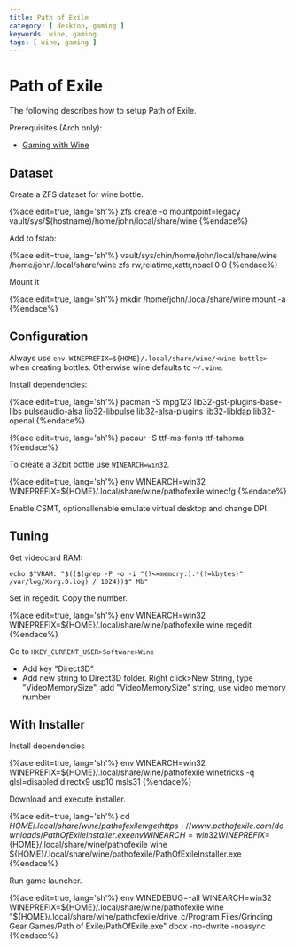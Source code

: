 ```yaml
---
title: Path of Exile
category: [ desktop, gaming ]
keywords: wine, gaming
tags: [ wine, gaming ]
---
```


# Path of Exile

The following describes how to setup Path of Exile.

Prerequisites (Arch only):

*   [Gaming with Wine](/operatingsystems/linux/distributions/archlinux/wine.html)

## Dataset

Create a ZFS dataset for wine bottle.

{%ace edit=true, lang='sh'%}
zfs create -o mountpoint=legacy vault/sys/$(hostname)/home/john/local/share/wine
{%endace%}

Add to fstab:

{%ace edit=true, lang='sh'%}
vault/sys/chin/home/john/local/share/wine  /home/john/.local/share/wine zfs       rw,relatime,xattr,noacl     0 0
{%endace%}

Mount it

{%ace edit=true, lang='sh'%}
mkdir /home/john/.local/share/wine
mount -a
{%endace%}

## Configuration

Always use ```env WINEPREFIX=${HOME}/.local/share/wine/<wine bottle>``` when creating bottles. Otherwise wine defaults to ```~/.wine```.

Install dependencies:

{%ace edit=true, lang='sh'%}
pacman -S mpg123 lib32-gst-plugins-base-libs pulseaudio-alsa lib32-libpulse lib32-alsa-plugins lib32-libldap lib32-openal
{%endace%}

{%ace edit=true, lang='sh'%}
pacaur -S ttf-ms-fonts  ttf-tahoma
{%endace%}

To create a 32bit bottle use ```WINEARCH=win32```.

{%ace edit=true, lang='sh'%}
env WINEARCH=win32 WINEPREFIX=${HOME}/.local/share/wine/pathofexile winecfg
{%endace%}

Enable CSMT, optionallenable emulate virtual desktop and change DPI.

## Tuning

Get videocard RAM:

```
echo $"VRAM: "$(($(grep -P -o -i "(?<=memory:).*(?=kbytes)" /var/log/Xorg.0.log) / 1024))$" Mb"
```

Set in regedit. Copy the number.

{%ace edit=true, lang='sh'%}
env WINEARCH=win32 WINEPREFIX=${HOME}/.local/share/wine/pathofexile wine regedit
{%endace%}

Go to ```HKEY_CURRENT_USER>Software>Wine```

*   Add key "Direct3D"
*   Add new string to Direct3D folder. Right click>New String, type "VideoMemorySize", add "VideoMemorySize" string, use video memory number

## With Installer

Install dependencies

{%ace edit=true, lang='sh'%}
env WINEARCH=win32 WINEPREFIX=${HOME}/.local/share/wine/pathofexile winetricks -q glsl=disabled directx9 usp10 msls31
{%endace%}

Download and execute installer.

{%ace edit=true, lang='sh'%}
cd ${HOME}/.local/share/wine/pathofexile
wget https://www.pathofexile.com/downloads/PathOfExileInstaller.exe
env WINEARCH=win32 WINEPREFIX=${HOME}/.local/share/wine/pathofexile wine ${HOME}/.local/share/wine/pathofexile/PathOfExileInstaller.exe
{%endace%}

Run game launcher.

{%ace edit=true, lang='sh'%}
env WINEDEBUG=-all WINEARCH=win32 WINEPREFIX=${HOME}/.local/share/wine/pathofexile wine "${HOME}/.local/share/wine/pathofexile/drive_c/Program Files/Grinding Gear Games/Path of Exile/PathOfExile.exe" dbox  -no-dwrite -noasync
{%endace%}
